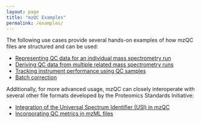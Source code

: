 ```yaml
---
layout: page
title: "mzQC Examples"
permalink: /examples/
---
```


The following use cases provide several hands-on examples of how mzQC files are structured and can be used:

- [Representing QC data for an individual mass spectrometry run](intro_run/)
- [Deriving QC data from multiple related mass spectrometry runs](intro_set/)
- [Tracking instrument performance using QC samples](intro_qc2/)
- [Batch correction](metabo-batches/)

Additionally, for more advanced usage, mzQC can closely interoperate with several other file formats developed by the Proteomics Standards Initiative:

- [Integration of the Universal Spectrum Identifier (USI) in mzQC](adv_mzqc_usi/)
- [Incorporating QC metrics in mzML files](adv_mzqc_in_mzml/)
